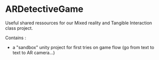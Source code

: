 # ARDetectiveGame
Useful shared ressources for our Mixed reality and Tangible Interaction class project. 

Contains :
- a "sandbox" unity project for first tries on game flow (go from text to text to AR camera...)
